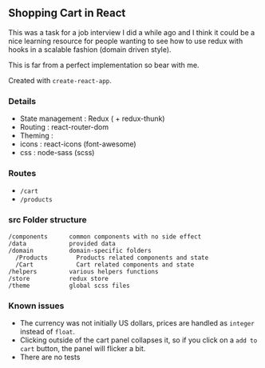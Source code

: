 ## Shopping Cart in React 

This was a task for a job interview I did a while ago and I think it could be a nice learning resource for people wanting to see how to use redux with hooks in a scalable fashion (domain driven style). 

This is far from a perfect implementation so bear with me. 

Created with `create-react-app`.

### Details 

- State management : Redux ( + redux-thunk) 
- Routing : react-router-dom 
- Theming : 
 - icons : react-icons (font-awesome) 
 - css : node-sass (scss) 


### Routes

 - `/cart` 
 - `/products` 

### src Folder structure

```
/components      common components with no side effect
/data            provided data
/domain          domain-specific folders
  /Products        Products related components and state
  /Cart            Cart related components and state
/helpers         various helpers functions
/store           redux store
/theme           global scss files

```

### Known issues 

- The currency was not initially US dollars, prices are handled as `integer` instead of `float`.
- Clicking outside of the cart panel collapses it, so if you click on a `add to cart` button, the panel will flicker a bit.
- There are no tests
